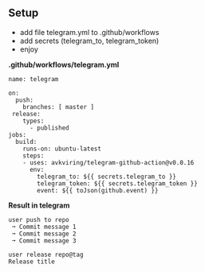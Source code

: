 ## Setup

- add file telegram.yml to .github/workflows
- add secrets (telegram_to, telegram_token)
- enjoy

**.github/workflows/telegram.yml**
```
name: telegram

on:
  push:
    branches: [ master ]  
 release:    
    types:
      - published    
jobs:
  build:    
    runs-on: ubuntu-latest    
    steps:        
    - uses: avkviring/telegram-github-action@v0.0.16
      env:
        telegram_to: ${{ secrets.telegram_to }}  
        telegram_token: ${{ secrets.telegram_token }}
        event: ${{ toJson(github.event) }}
```

**Result in telegram**
```
user push to repo
 ➞ Commit message 1
 ➞ Commit message 2
 ➞ Commit message 3
``` 

```
user release repo@tag
Release title
```
